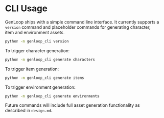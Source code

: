# CLI Usage

GenLoop ships with a simple command line interface. It currently supports a `version` command and placeholder commands for generating character, item and environment assets.

```bash
python -m genloop_cli version
```

To trigger character generation:

```bash
python -m genloop_cli generate characters
```

To trigger item generation:

```bash
python -m genloop_cli generate items
```

To trigger environment generation:

```bash
python -m genloop_cli generate environments
```

Future commands will include full asset generation functionality as described in `design.md`.
